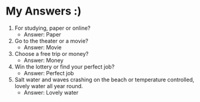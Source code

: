 # My Answers :)
1.  For studying, paper or online?
    - Answer: Paper
2. Go to the theater or a movie?
    - Answer: Movie
3. Choose a free trip or money?
    - Answer: Money
4. Win the lottery or find your perfect job?
    - Answer: Perfect job
5. Salt water and waves crashing on the beach or temperature controlled, lovely water all year round.
    - Answer: Lovely water
